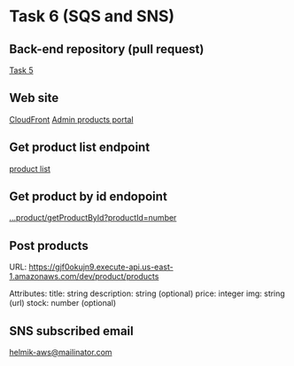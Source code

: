 # Task 6 (SQS and SNS)


## Back-end repository (pull request)
[Task 5](https://github.com/Helmik/aws-back-end/pull/4)

## Web site
[CloudFront](http://tequila-store-het.s3-website-us-east-1.amazonaws.com/)
[Admin products portal](http://tequila-store-het.s3-website-us-east-1.amazonaws.com/admin/products)

## Get product list endpoint
[product list](https://gjf0okujn9.execute-api.us-east-1.amazonaws.com/dev/product/getProductList)

## Get product by id endopoint
[...product/getProductById?productId=number](https://gjf0okujn9.execute-api.us-east-1.amazonaws.com/dev/product/getProductById?productId=1)

## Post products
URL:  https://gjf0okujn9.execute-api.us-east-1.amazonaws.com/dev/product/products

Attributes:
title: string
description: string (optional)
price: integer
img: string (url)
stock: number (optional)

## SNS subscribed email
[helmik-aws@mailinator.com](https://www.mailinator.com/v4/public/inboxes.jsp?msgid=helmik-aws-1679874899-221283717&to=helmik-aws#)
